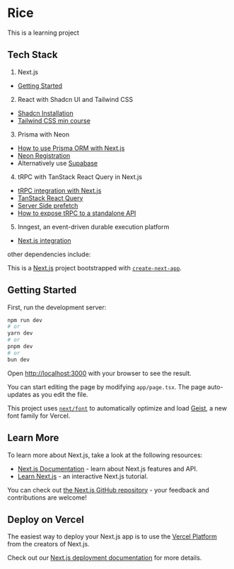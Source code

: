 # Rice
This is a learning project

## Tech Stack

1. Next.js 
  - [Getting Started](https://nextjs.org/docs/app/getting-started/installation)
2. React with Shadcn UI and Tailwind CSS
  - [Shadcn Installation](https://ui.shadcn.com/docs/installation/next)
  - [Tailwind CSS min course](https://tailwindcss.com/build-uis-that-dont-suck)
3. Prisma with Neon 
  - [How to use Prisma ORM with Next.js](https://www.prisma.io/docs/guides/nextjs?utm_source=youtube&utm_medium=video&ref=codewithantonio&utm_campaign=course_vibe)
  - [Neon Registration](https://neon.com/docs/introduction)
  - Alternatively use [Supabase](https://supabase.com/)
4. tRPC with TanStack React Query in Next.js
  - [tRPC integration with Next.js](https://trpc.io/docs/client/nextjs)
  - [TanStack React Query](https://tanstack.com/query/v5/docs/overview)
  - [Server Side prefetch](https://trpc.io/docs/client/tanstack-react-query/server-components#using-your-api)
  - [How to expose tRPC to a standalone API](https://github.com/mcampa/trpc-to-openapi)
5. Inngest, an event-driven durable execution platform
  - [Next.js integration](https://www.inngest.com/docs/getting-started/nextjs-quick-start?ref=docs-home)

other dependencies include:



This is a [Next.js](https://nextjs.org) project bootstrapped with [`create-next-app`](https://nextjs.org/docs/app/api-reference/cli/create-next-app).

## Getting Started

First, run the development server:

```bash
npm run dev
# or
yarn dev
# or
pnpm dev
# or
bun dev
```

Open [http://localhost:3000](http://localhost:3000) with your browser to see the result.

You can start editing the page by modifying `app/page.tsx`. The page auto-updates as you edit the file.

This project uses [`next/font`](https://nextjs.org/docs/app/building-your-application/optimizing/fonts) to automatically optimize and load [Geist](https://vercel.com/font), a new font family for Vercel.

## Learn More

To learn more about Next.js, take a look at the following resources:

- [Next.js Documentation](https://nextjs.org/docs) - learn about Next.js features and API.
- [Learn Next.js](https://nextjs.org/learn) - an interactive Next.js tutorial.

You can check out [the Next.js GitHub repository](https://github.com/vercel/next.js) - your feedback and contributions are welcome!

## Deploy on Vercel

The easiest way to deploy your Next.js app is to use the [Vercel Platform](https://vercel.com/new?utm_medium=default-template&filter=next.js&utm_source=create-next-app&utm_campaign=create-next-app-readme) from the creators of Next.js.

Check out our [Next.js deployment documentation](https://nextjs.org/docs/app/building-your-application/deploying) for more details.
